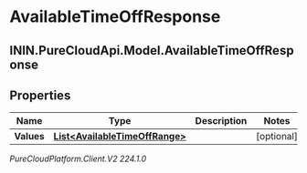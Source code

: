 # AvailableTimeOffResponse

## ININ.PureCloudApi.Model.AvailableTimeOffResponse

## Properties

|Name | Type | Description | Notes|
|------------ | ------------- | ------------- | -------------|
| **Values** | [**List&lt;AvailableTimeOffRange&gt;**](AvailableTimeOffRange) |  | [optional] |



_PureCloudPlatform.Client.V2 224.1.0_
